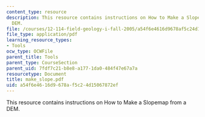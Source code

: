 ```yaml
---
content_type: resource
description: This resource contains instructions on How to Make a Slopemap from a
  DEM.
file: /courses/12-114-field-geology-i-fall-2005/a54f6e4616d9678af5c24d15067872ef_make_slope.pdf
file_type: application/pdf
learning_resource_types:
- Tools
ocw_type: OCWFile
parent_title: Tools
parent_type: CourseSection
parent_uid: 7fdf7c21-b8e8-a177-1da0-484f47e67a7a
resourcetype: Document
title: make_slope.pdf
uid: a54f6e46-16d9-678a-f5c2-4d15067872ef
---
```

This resource contains instructions on How to Make a Slopemap from a DEM.

